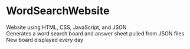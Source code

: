# WordSearchWebsite

Website using HTML, CSS, JavaScript, and JSON\
Generates a word search board and answer sheet pulled from JSON files\
New board displayed every day
